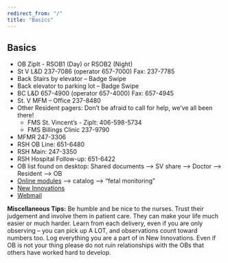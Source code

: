 ```yaml
---
redirect_from: "/"
title: "Basics"
---
```


## Basics
- OB ZipIt - RSOB1 (Day) or RSOB2 (Night)
- St V L&D 237-7086 (operator 657-7000)  Fax: 237-7785
- Back Stairs by elevator – Badge Swipe
- Back elevator to parking lot – Badge Swipe
- BC L&D 657-4900 (operator 657-4000)  Fax: 657-4945
- St. V MFM – Office 237-8480
- Other Resident pagers: Don’t be afraid to call for help, we’ve all been there!
    - FMS St. Vincent’s  - ZipIt: 406-598-5734
    - FMS Billings Clinic  237-9790
-	MFMR 247-3306
-	RSH OB Line: 651-6480
-	RSH Main: 247-3350
-	RSH Hospital Follow-up: 651-6422
-	OB list found on desktop: Shared documents --> SV share --> Doctor --> Resident --> OB
-	[Online modules](http://healthstream.com/hlc/billings)  --> catalog --> “fetal monitoring”
-	[New Innovations](http://new-innov.com/)
-	[Webmail](https://webmail.riverstonehealth.org/exchange/)

**Miscellaneous Tips:**
Be humble and be nice to the nurses.  Trust their judgement and involve them in patient care.  They can make your life much easier or much harder. Learn from each delivery, even if you are only observing – you can pick up A LOT, and observations count toward numbers too. Log everything you are a part of in New Innovations. Even if OB is not your thing please do not ruin relationships with the OBs that others have worked hard to develop.

